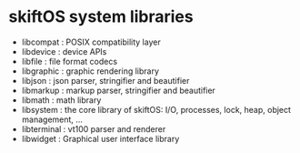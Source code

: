 # skiftOS system libraries

- libcompat : POSIX compatibility layer
- libdevice : device APIs
- libfile : file format codecs
- libgraphic : graphic rendering library
- libjson : json parser, stringifier and beautifier
- libmarkup : markup parser, stringifier and beautifier
- libmath : math library
- libsystem : the core library of skiftOS: I/O, processes, lock, heap, object management, ...
- libterminal : vt100 parser and renderer
- libwidget : Graphical user interface library

